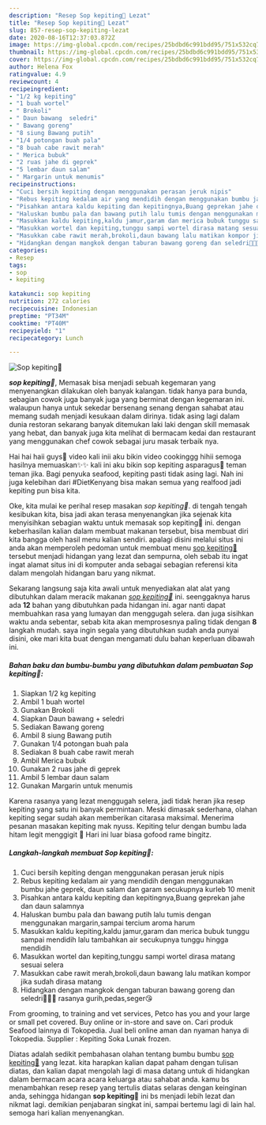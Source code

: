 ```yaml
---
description: "Resep Sop kepiting🤤 Lezat"
title: "Resep Sop kepiting🤤 Lezat"
slug: 857-resep-sop-kepiting-lezat
date: 2020-08-16T12:37:03.872Z
image: https://img-global.cpcdn.com/recipes/25bdbd6c991bdd95/751x532cq70/sop-kepiting🤤-foto-resep-utama.jpg
thumbnail: https://img-global.cpcdn.com/recipes/25bdbd6c991bdd95/751x532cq70/sop-kepiting🤤-foto-resep-utama.jpg
cover: https://img-global.cpcdn.com/recipes/25bdbd6c991bdd95/751x532cq70/sop-kepiting🤤-foto-resep-utama.jpg
author: Helena Fox
ratingvalue: 4.9
reviewcount: 4
recipeingredient:
- "1/2 kg kepiting"
- "1 buah wortel"
- " Brokoli"
- " Daun bawang  seledri"
- " Bawang goreng"
- "8 siung Bawang putih"
- "1/4 potongan buah pala"
- "8 buah cabe rawit merah"
- " Merica bubuk"
- "2 ruas jahe di geprek"
- "5 lembar daun salam"
- " Margarin untuk menumis"
recipeinstructions:
- "Cuci bersih kepiting dengan menggunakan perasan jeruk nipis"
- "Rebus kepiting kedalam air yang mendidih dengan menggunakan bumbu jahe geprek, daun salam dan garam secukupnya kurleb 10 menit"
- "Pisahkan antara kaldu kepiting dan kepitingnya,Buang geprekan jahe dan daun salamnya"
- "Haluskan bumbu pala dan bawang putih lalu tumis dengan menggunakan margarin,sampai tercium aroma harum"
- "Masukkan kaldu kepiting,kaldu jamur,garam dan merica bubuk tunggu sampai mendidih lalu tambahkan air secukupnya tunggu hingga mendidih"
- "Masukkan wortel dan kepiting,tunggu sampi wortel dirasa matang sesuai selera"
- "Masukkan cabe rawit merah,brokoli,daun bawang lalu matikan kompor jika sudah dirasa matang"
- "Hidangkan dengan mangkok dengan taburan bawang goreng dan seledri🤤🤤🤤 rasanya gurih,pedas,seger😘"
categories:
- Resep
tags:
- sop
- kepiting

katakunci: sop kepiting 
nutrition: 272 calories
recipecuisine: Indonesian
preptime: "PT34M"
cooktime: "PT40M"
recipeyield: "1"
recipecategory: Lunch

---
```



![Sop kepiting🤤](https://img-global.cpcdn.com/recipes/25bdbd6c991bdd95/751x532cq70/sop-kepiting🤤-foto-resep-utama.jpg)

<b><i>sop kepiting🤤</i></b>, Memasak bisa menjadi sebuah kegemaran yang menyenangkan dilakukan oleh banyak kalangan. tidak hanya para bunda, sebagian cowok juga banyak juga yang berminat dengan kegemaran ini. walaupun hanya untuk sekedar bersenang senang dengan sahabat atau memang sudah menjadi kesukaan dalam dirinya. tidak asing lagi dalam dunia restoran sekarang banyak ditemukan laki laki dengan skill memasak yang hebat, dan banyak juga kita melihat di bermacam kedai dan restaurant yang menggunakan chef cowok sebagai juru masak terbaik nya.

Hai hai haii guys🦀 video kali inii aku bikin video cookinggg hihii semoga hasilnya memuaskan✨✨ kali ini aku bikin sop kepiting asparagus🤤 teman teman jika. Bagi penyuka seafood, kepiting pasti tidak asing lagi. Nah ini juga kelebihan dari #DietKenyang bisa makan semua yang realfood jadi kepiting pun bisa kita.

Oke, kita mulai ke perihal resep masakan <i>sop kepiting🤤</i>. di tengah tengah kesibukan kita, bisa jadi akan terasa menyenangkan jika sejenak kita menyisihkan sebagian waktu untuk memasak sop kepiting🤤 ini. dengan keberhasilan kalian dalam membuat makanan tersebut, bisa membuat diri kita bangga oleh hasil menu kalian sendiri. apalagi disini melalui situs ini anda akan memperoleh pedoman untuk membuat menu <u>sop kepiting🤤</u> tersebut menjadi hidangan yang lezat dan sempurna, oleh sebab itu ingat ingat alamat situs ini di komputer anda sebagai sebagian referensi kita dalam mengolah hidangan baru yang nikmat.


Sekarang langsung saja kita awali untuk menyediakan alat alat yang dibutuhkan dalam meracik makanan <u><i>sop kepiting🤤</i></u> ini. seenggaknya harus ada <b>12</b> bahan yang dibutuhkan pada hidangan ini. agar nanti dapat membuahkan rasa yang lumayan dan menggugah selera. dan juga sisihkan waktu anda sebentar, sebab kita akan memprosesnya paling tidak dengan <b>8</b> langkah mudah. saya ingin segala yang dibutuhkan sudah anda punyai disini, oke mari kita buat dengan mengamati dulu bahan keperluan dibawah ini.

<!--inarticleads1-->

##### Bahan baku dan bumbu-bumbu yang dibutuhkan dalam pembuatan Sop kepiting🤤:

1. Siapkan 1/2 kg kepiting
1. Ambil 1 buah wortel
1. Gunakan  Brokoli
1. Siapkan  Daun bawang + seledri
1. Sediakan  Bawang goreng
1. Ambil 8 siung Bawang putih
1. Gunakan 1/4 potongan buah pala
1. Sediakan 8 buah cabe rawit merah
1. Ambil  Merica bubuk
1. Gunakan 2 ruas jahe di geprek
1. Ambil 5 lembar daun salam
1. Gunakan  Margarin untuk menumis


Karena rasanya yang lezat menggugah selera, jadi tidak heran jika resep kepiting yang satu ini banyak permintaan. Meski dimasak sederhana, olahan kepiting segar sudah akan memberikan citarasa maksimal. Menerima pesanan masakan kepiting mak nyuss. Kepiting telur dengan bumbu lada hitam legit menggigit 🤤 Hari ini luar biasa gofood rame bingitz. 

<!--inarticleads2-->

##### Langkah-langkah membuat Sop kepiting🤤:

1. Cuci bersih kepiting dengan menggunakan perasan jeruk nipis
1. Rebus kepiting kedalam air yang mendidih dengan menggunakan bumbu jahe geprek, daun salam dan garam secukupnya kurleb 10 menit
1. Pisahkan antara kaldu kepiting dan kepitingnya,Buang geprekan jahe dan daun salamnya
1. Haluskan bumbu pala dan bawang putih lalu tumis dengan menggunakan margarin,sampai tercium aroma harum
1. Masukkan kaldu kepiting,kaldu jamur,garam dan merica bubuk tunggu sampai mendidih lalu tambahkan air secukupnya tunggu hingga mendidih
1. Masukkan wortel dan kepiting,tunggu sampi wortel dirasa matang sesuai selera
1. Masukkan cabe rawit merah,brokoli,daun bawang lalu matikan kompor jika sudah dirasa matang
1. Hidangkan dengan mangkok dengan taburan bawang goreng dan seledri🤤🤤🤤 rasanya gurih,pedas,seger😘


From grooming, to training and vet services, Petco has you and your large or small pet covered. Buy online or in-store and save on. Cari produk Seafood lainnya di Tokopedia. Jual beli online aman dan nyaman hanya di Tokopedia. Supplier : Kepiting Soka Lunak frozen. 

Diatas adalah sedikit pembahasan olahan tentang bumbu bumbu <u>sop kepiting🤤</u> yang lezat. kita harapkan kalian dapat paham dengan tulisan diatas, dan kalian dapat mengolah lagi di masa datang untuk di hidangkan dalam bermacam acara acara keluarga atau sahabat anda. kamu bs menambahkan resep resep yang tertulis diatas selaras dengan keinginan anda, sehingga hidangan <b>sop kepiting🤤</b> ini bs menjadi lebih lezat dan nikmat lagi. demikian penjabaran singkat ini, sampai bertemu lagi di lain hal. semoga hari kalian menyenangkan.
